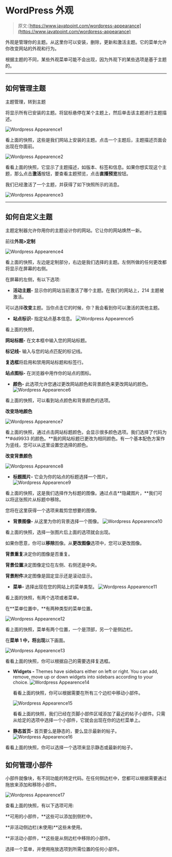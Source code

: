 # WordPress 外观

> 原文:[https://www.javatpoint.com/wordpress-appearance](https://www.javatpoint.com/wordpress-appearance)

外观是管理你的主题。从这里你可以安装，删除，更新和激活主题。它的菜单允许你改变网站的外观和行为。

根据主题的不同，某些外观菜单可能不会出现，因为外观下的某些选项是基于主题的。

* * *

## 如何管理主题

主题管理，转到<strongappearance>主题</strongappearance>

将显示所有已安装的主题。将鼠标悬停在某个主题上，然后单击该主题进行主题描述。

![Wordpress Appearence1](../Images/8bd83458cd93fef4f920e5b3e1f6fb5a.png)

看上面的快照，这些是我们网站上安装的主题。点击一个主题后，主题描述页面会出现在你面前。

![Wordpress Appearence2](../Images/07e48e3a850f4ef11d0b83837901151f.png)

看看上面的快照，它显示了主题描述，如版本、标签和信息。如果你想实现这个主题，那么点击**激活**按钮，要查看主题预览，点击**直播预览**按钮。

我们已经激活了一个主题，并获得了如下快照所示的消息。

![Wordpress Appearence3](../Images/ac4c816abbf1e0e668f08763d967ec03.png)

* * *

## 如何自定义主题

主题定制器允许你用你的主题设计你的网站。它让你的网站焕然一新。

前往**外观>定制**

![Wordpress Appearence4](../Images/d677c49cc0c1ff629f45e8cf6a23d2a2.png)

看上面的快照，左边是定制部分，右边是我们选择的主题。左侧所做的任何更改都将显示在屏幕的右侧。

在屏幕的左侧，有以下选项:

*   **活动主题-** 显示你的网站当前激活了哪个主题。在我们的网站上，214 主题被激活。

可以选择**改变**主题。当你点击它的时候，你？我会看到你可以激活的其他主题。

*   **站点标识-** 指定站点基本信息。
![Wordpress Appearence5](../Images/20ac8f83ae9b484e9b554ee5c5d85fda.png)

看上面的快照，

**网站标题-** 在文本框中输入您的网站标题。

**标记线-** 输入与您的站点匹配的标记线。

**复选框**将启用和禁用网站标题和标签行。

**站点图标-** 在浏览器中用作你的站点的图标。

*   **颜色-** 此选项允许您通过更改网站颜色和背景颜色来更改网站的颜色。
![Wordpress Appearence6](../Images/2ac6d017303f99346bff07aeb80f17cc.png)

看上面的快照，可以看到站点颜色和背景颜色的选项。

**改变场地颜色**

![Wordpress Appearence7](../Images/9be721c9d12f716ee81a71f4a38a7d59.png)

看上面的快照，通过点击网站标题颜色，会显示很多颜色选项。我们选择了代码为 **#dd9933 的颜色。**我的网站标题已更改为相同颜色。有一个基本配色方案作为竖线，您可以从这里设置您选择的颜色。

**改变背景颜色**

![Wordpress Appearence8](../Images/05f1235f9be1203e512e24b8ef01b24e.png)

*   **标题图片-** 它会为你的站点的标题选择一个图片。
![Wordpress Appearence9](../Images/5c996bd358c29e2933ec18847e174ad5.png)

看上面的快照，这是我们选择作为标题的图像。通过点击**隐藏图片，**我们可以将这张照片从标题中移除。

您将在这里获得一个选项来裁剪您想要的图像。

*   **背景图像-** 从这里为你的背景选择一个图像。
![Wordpress Appearence10](../Images/b0b4d2da61c5b3a49b282fb86c97a4ac.png)

看上面的快照，选择一张图片后上面的选项就会出现。

如果你愿意，你可以**移除**图像。从**更改图像**选项中，您可以更改图像。

**背景重复**决定你的图像是否重复。

**背景位置**决定图像定位在左侧、右侧还是中央。

**背景附件**决定图像是固定显示还是滚动显示。

*   **菜单-** 选择出现在您的网站上的菜单类型。
![Wordpress Appearence11](../Images/672b387f7813f4c383bf63f848c13d0f.png)

看上面的快照，有两个选项或者菜单。

在**菜单位置中，**有两种类型的菜单位置。

![Wordpress Appearence12](../Images/138c0fa3930935786c56b0f1267c4f1e.png)

看上面的快照，菜单有两个位置，一个是顶部，另一个是侧边栏。

在**菜单 1 中，将出现**以下画面。

![Wordpress Appearence13](../Images/13febf1a5e1bca2e4d528c9d71572146.png)

看看上面的快照，你可以根据自己的需要选择复选框。

*   **Widgets -** Themes have sidebars either on left or right. You can add, remove, move up or down widgets into sidebars according to your choice. ![Wordpress Appearence14](../Images/2aa0fb89613ee4d9d0019f5889a7768a.png)

    看看上面的快照，你可以根据需要在所有三个边栏中移动小部件。

    ![Wordpress Appearence15](../Images/2f56e69eef58ef1a8cd684870f9ec278.png)

    看看上面的快照，我们已经在页脚小部件区域添加了最近的帖子小部件。只需从给定的选项中选择一个小部件，它就会出现在你的边栏菜单上。

*   **静态首页-** 首页要么是静态的，要么显示最新的帖子。
![Wordpress Appearence16](../Images/cb9bf86c830b715998e5402a838ad0f5.png)

看看上面的快照，你可以选择一个选项来显示静态或最新的帖子。

## 如何管理小部件

小部件就像块，有不同功能的特定代码。在任何侧边栏中，您都可以根据需要通过拖放来添加和移除小部件。

![Wordpress Appearence17](../Images/be5390cd1e14a45ca11a3694089c0254.png)

查看上面的快照，有以下选项可用:

**可用的小部件，**这些可以添加到侧栏中。

**非活动侧边栏(未使用)**这些未使用。

**非活动小部件，**这些是从侧边栏中移除的小部件。

选择一个菜单，并使用拖放选项到所需位置的任何小部件。